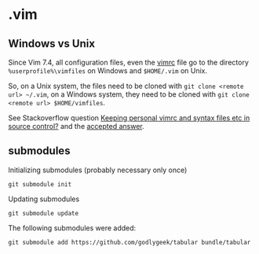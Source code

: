 # .vim

## Windows vs Unix

Since Vim 7.4, all configuration files, even the [vimrc](https://github.com/ReneNyffenegger/.vim/blob/master/vimrc) file go to the directory `%userprofile%\vimfiles` on Windows and
`$HOME/.vim` on Unix.

So, on a Unix system, the files need to be cloned with `git clone <remote url> ~/.vim`, on a Windows system, they need to be cloned with `git clone <remote url> $HOME/vimfiles`.

See Stackoverflow question [Keeping personal vimrc and syntax files etc in source control?](http://vi.stackexchange.com/questions/4027/keeping-personal-vimrc-and-syntax-files-etc-in-source-control)
and the [accepted answer](http://vi.stackexchange.com/a/4030/985).

## submodules

Initializing submodules (probably necessary only once)

    git submodule init

Updating submodules

    git submodule update

The following submodules were added:

    git submodule add https://github.com/godlygeek/tabular bundle/tabular
    
